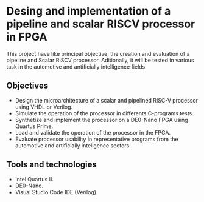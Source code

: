 # Desing and implementation of a pipeline and scalar RISCV processor in FPGA

  This project have like principal objective, the creation and evaluation of a pipeline and Scalar RISCV processor. Aditionally, it will be tested in various task in the automotive and antificially intelligence fields.

  ## Objectives

  - Design the microarchitecture of a scalar and pipelined RISC-V processor using VHDL or Verilog.
  - Simulate the operation of the processor in differents C-programs tests.
  - Synthetize and implement the processor on a DE0-Nano FPGA using Quartus Prime.
  - Load and validate the operation of the processor in the FPGA.
  - Evaluate processor usability in representative programs from the automotive and artificially inteligence sectors.

## Tools and technologies

- Intel Quartus II.
- DE0-Nano.
- Visual Studio Code IDE (Verilog).
